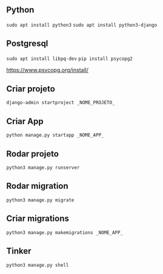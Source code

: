 ## Python

`sudo apt install python3`
`sudo apt install python3-django`

## Postgresql

`sudo apt install libpq-dev`
`pip install psycopg2`

https://www.psycopg.org/install/

## Criar projeto

`django-admin startproject _NOME_PROJETO_`

## Criar App

`python manage.py startapp _NOME_APP_`

## Rodar projeto

`python3 manage.py runserver`

## Rodar migration

`python3 manage.py migrate`

## Criar migrations

`python3 manage.py makemigrations _NOME_APP_`

## Tinker

`python3 manage.py shell`